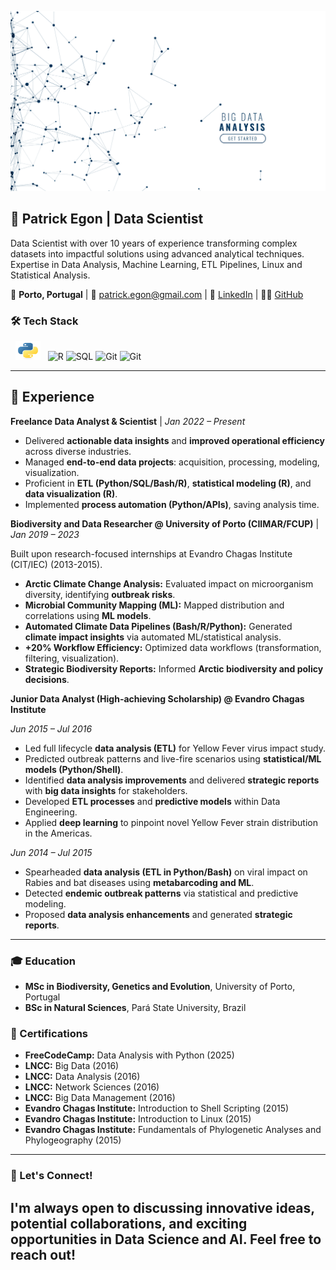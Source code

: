 <p align="center">
  <img src="banner.jpg" >
</p>

## 👋 Patrick Egon | Data Scientist

Data Scientist with over 10 years of experience transforming complex datasets into impactful solutions using advanced analytical techniques. Expertise in Data Analysis, Machine Learning, ETL Pipelines, Linux and Statistical Analysis.

📍 **Porto, Portugal** | 📧 [patrick.egon@gmail.com](mailto:patrick.egon@gmail.com) | 🔗 [LinkedIn](https://linkedin.com/in/patrick-egon-santos) | 👨‍💻 [GitHub](https://github.com/patrickegon) 

### 🛠️ Tech Stack

<p align="left">
  <img alt="Python" height="30" width="40" src="https://raw.githubusercontent.com/devicons/devicon/master/icons/python/python-original.svg">
  <img alt="R" height="30" width="40" src="https://cdn.jsdelivr.net/gh/devicons/devicon@latest/icons/r/r-original.svg" />
  <img alt="SQL" height="30" width="40" src="https://cdn.jsdelivr.net/gh/devicons/devicon@latest/icons/azuresqldatabase/azuresqldatabase-original.svg" />
  <img alt="Git" height="30" width="40" src="https://cdn.jsdelivr.net/gh/devicons/devicon@latest/icons/git/git-original-wordmark.svg" />
  <img alt="Git" height="30" width="40" src="https://www.svgrepo.com/download/374074/shell.svg" />
</p>


---
## 💼 Experience

**Freelance Data Analyst & Scientist** | _Jan 2022 – Present_

* Delivered **actionable data insights** and **improved operational efficiency** across diverse industries.
* Managed **end-to-end data projects**: acquisition, processing, modeling, visualization.
* Proficient in **ETL (Python/SQL/Bash/R)**, **statistical modeling (R)**, and **data visualization (R)**.
* Implemented **process automation (Python/APIs)**, saving analysis time.

**Biodiversity and Data Researcher @ University of Porto (CIIMAR/FCUP)** | _Jan 2019 – 2023_

Built upon research-focused internships at Evandro Chagas Institute (CIT/IEC) (2013-2015).

* **Arctic Climate Change Analysis:** Evaluated impact on microorganism diversity, identifying **outbreak risks**.
* **Microbial Community Mapping (ML):** Mapped distribution and correlations using **ML models**.
* **Automated Climate Data Pipelines (Bash/R/Python):** Generated **climate impact insights** via automated ML/statistical analysis.
* **+20% Workflow Efficiency:** Optimized data workflows (transformation, filtering, visualization).
* **Strategic Biodiversity Reports:** Informed **Arctic biodiversity and policy decisions**.

**Junior Data Analyst (High-achieving Scholarship) @ Evandro Chagas Institute**

_Jun 2015 – Jul 2016_
* Led full lifecycle **data analysis (ETL)** for Yellow Fever virus impact study.
* Predicted outbreak patterns and live-fire scenarios using **statistical/ML models (Python/Shell)**.
* Identified **data analysis improvements** and delivered **strategic reports** with **big data insights** for stakeholders.
* Developed **ETL processes** and **predictive models** within Data Engineering.
* Applied **deep learning** to pinpoint novel Yellow Fever strain distribution in the Americas.

_Jun 2014 – Jul 2015_
* Spearheaded **data analysis (ETL in Python/Bash)** on viral impact on Rabies and bat diseases using **metabarcoding and ML**.
* Detected **endemic outbreak patterns** via statistical and predictive modeling.
* Proposed **data analysis enhancements** and generated **strategic reports**.

---
### 🎓 Education

* **MSc in Biodiversity, Genetics and Evolution**, University of Porto, Portugal
* **BSc in Natural Sciences**, Pará State University, Brazil

### 📜 Certifications

* **FreeCodeCamp:** Data Analysis with Python (2025)
* **LNCC:** Big Data (2016)
* **LNCC:** Data Analysis (2016)
* **LNCC:** Network Sciences (2016)
* **LNCC:** Big Data Management (2016)
* **Evandro Chagas Institute:** Introduction to Shell Scripting (2015)
* **Evandro Chagas Institute:** Introduction to Linux (2015)
* **Evandro Chagas Institute:** Fundamentals of Phylogenetic Analyses and Phylogeography (2015)

---

### 🤝 Let's Connect!

I'm always open to discussing innovative ideas, potential collaborations, and exciting opportunities in Data Science and AI. Feel free to reach out!
---
